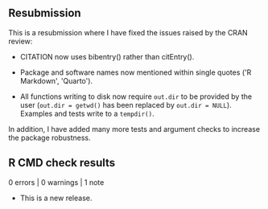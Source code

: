 ## Resubmission

This is a resubmission where I have fixed the issues raised by the CRAN review:

* CITATION now uses bibentry() rather than citEntry().

* Package and software names now mentioned within single quotes ('R Markdown', 'Quarto').

* All functions writing to disk now require `out.dir` to be provided by the user 
(`out.dir = getwd()` has been replaced by `out.dir = NULL`). 
Examples and tests write to a `tempdir()`.

In addition, I have added many more tests and argument checks to increase the package robustness.

## R CMD check results

0 errors | 0 warnings | 1 note

* This is a new release.
